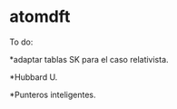 # atomdft

To do:

*adaptar tablas SK para el caso relativista.

*Hubbard U.

*Punteros inteligentes.
